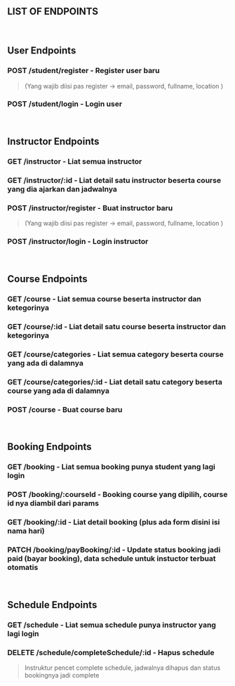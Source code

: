 ## LIST OF ENDPOINTS

&nbsp;
&nbsp;

## User Endpoints

### POST /student/register - Register user baru

> (Yang wajib diisi pas register -> email, password, fullname, location )

### POST /student/login - Login user

&nbsp;
&nbsp;

## Instructor Endpoints

### GET /instructor - Liat semua instructor

### GET /instructor/:id - Liat detail satu instructor beserta course yang dia ajarkan dan jadwalnya

### POST /instructor/register - Buat instructor baru

> (Yang wajib diisi pas register -> email, password, fullname, location )

### POST /instructor/login - Login instructor

&nbsp;
&nbsp;

## Course Endpoints

### GET /course - Liat semua course beserta instructor dan ketegorinya

### GET /course/:id - Liat detail satu course beserta instructor dan ketegorinya

### GET /course/categories - Liat semua category beserta course yang ada di dalamnya

### GET /course/categories/:id - Liat detail satu category beserta course yang ada di dalamnya

### POST /course - Buat course baru

&nbsp;
&nbsp;

## Booking Endpoints

### GET /booking - Liat semua booking punya student yang lagi login

### POST /booking/:courseId - Booking course yang dipilih, course id nya diambil dari params

### GET /booking/:id - Liat detail booking (plus ada form disini isi nama hari)

### PATCH /booking/payBooking/:id - Update status booking jadi paid (bayar booking), data schedule untuk instuctor terbuat otomatis

&nbsp;
&nbsp;

## Schedule Endpoints

### GET /schedule - Liat semua schedule punya instructor yang lagi login

### DELETE /schedule/completeSchedule/:id - Hapus schedule

> Instruktur pencet complete schedule, jadwalnya dihapus dan status bookingnya jadi complete
